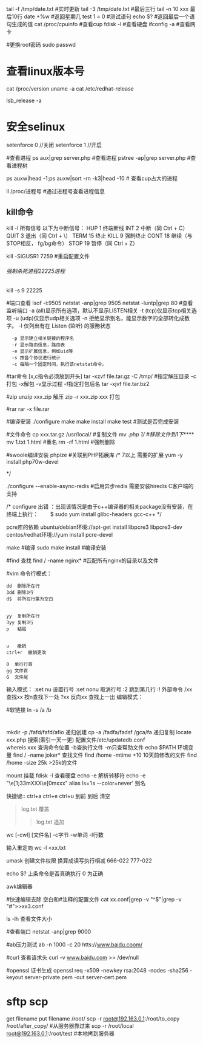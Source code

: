 ﻿tail -f /tmp/date.txt  #实时更新
tail -3 /tmp/date.txt  #最后三行
tail -n 10 xxx          最后10行
date +%w               #返回星期几
test 1 = 0             #测试语句
echo $?                #返回最后一个语句生成的值
cat /proc/cpuinfo      #查看cup
fdisk  -l              #查看硬盘
ifconfig -a            #查看网卡

#更换root密码
sudo passwd

# 查看linux版本号
cat /proc/version
uname -a
cat /etc/redhat-release

lsb_release -a


# 安全selinux
setenforce 0 //关闭
setenforce 1 //开启


#查看进程
ps aux|grep server.php        #查看进程
pstree -ap|grep server.php    #查看进程树

ps auxw|head -1;ps auxw|sort -rn -k3|head -10  # 查看cup占大的进程

ll /proc/进程号               #通过进程号查看进程信息       

## kill命令
kill -l    所有信号
以下为中断信号：
    HUP     1    终端断线
    INT     2    中断（同 Ctrl + C）
    QUIT    3    退出（同 Ctrl + \）
    TERM   15    终止
    KILL    9    强制终止
    CONT   18    继续（与STOP相反， fg/bg命令）
    STOP   19    暂停（同 Ctrl + Z）

kill -SIGUSR1 7259  #重启配置文件

###### 强制杀死进程22225进程
kill -s 9  22225

#端口查看
lsof -i:9505
netstat -anp|grep 9505
netstat -luntp|grep 80   #查看监听端口
      -a (all)显示所有选项，默认不显示LISTEN相关
      -t (tcp)仅显示tcp相关选项
      -u (udp)仅显示udp相关选项
      -n 拒绝显示别名，能显示数字的全部转化成数字。
      -l 仅列出有在 Listen (监听) 的服務状态

      -p 显示建立相关链接的程序名
      -r 显示路由信息，路由表
      -e 显示扩展信息，例如uid等
      -s 按各个协议进行统计
      -c 每隔一个固定时间，执行该netstat命令。

#tar命令 [x,c指令必须放到开头]
tar -xzvf file.tar.gz              -C  /tmp/ #指定解压目录      -c打包 -x解包 -v显示过程 -f指定打包后名
tar -xjvf file.tar.bz2

#zip
unzip xxx.zip 解压
zip -r xxx.zip xxx  打包

#rar
rar -x file.rar 

#编译安装
./configure
make
make install
make test       #测试是否完成安装

#文件命令
cp  xxx.tar.gz  /usr/local/    #复制文件
mv  *.php  1/                  #移除文件到1下*****
mv  1.txt  1.html              #重名
rm  -rf   1.html               #强制删除

#swoole编译安装
phpize                                #关联到PHP拓展库
/*
 7以上 需要的扩展
yum -y install php70w-devel



*/

./configure   --enable-async-redis    #启用异步redis  需要安装hiredis  C客户端的支持

/*
configure 出错
：出现该情况是由于c++编译器的相关package没有安装，在终端上执行：
　　$ sudo yum install glibc-headers gcc-c++
*/


pcre库的依赖
    ubuntu/debian环境://apt-get install libpcre3 libpcre3-dev
    centos/redhat环境://yum install pcre-devel
    
make                                  #编译
sudo make install                     #编译安装

#find 查找
find / -name nginx*                   #匹配所有nginx的目录以及文件

#vim
命令行模式：
   
    dd  删除所在行
    3dd 删除3行
    d$  将所在行置为空白
     
    
    yy  复制所在行
    3yy 复制3行
    p   粘贴
    
    
    u   撤销
    ctrl+r	撤销更改
    
    0  单行行首
    gg 文件首
    G  文件尾
    
    
输入模式：
    :set nu   设置行号
    :set nonu 取消行号
    :2        跳到第几行
    :!        外部命令
    /xx       查找xx  按n查找下一处
    ?xx       反向xx  查找上一出
编辑模式：
  
  
 #软链接
 ln -s /a  /b
 

#
mkdir -p /fafd/fafd/afio     递归创建
cp -a /fadfa/fadsf  /gca/fa  递归复制
locate xxx.php               搜索(索引一天一更)  配置文件/etc/updatedb.conf  
whereis xxx					 查询命令位置   -b查执行文件 -m只查帮助文件
echo $PATH					 环境变量
find / -name joker*          查找文件
find /home -mtime +10        10天前修改的文件
find /home -size 25k         >25k的文件

mount	  挂载
fdisk  -l 查看硬盘
echo -e   解析转移符    echo -e "\e[1;33mXXX\e[0mxxx"
alias ls='ls --color=never' 别名

快捷键::
ctrl+a  ctrl+e  ctrl+u 到前 到后 清空

>log.txt 覆盖
>>log.txt 追加

wc [-cwl] [文件名]   -c字节 -w单词 -l行数

输入重定向
wc -l <xx.txt

umask  创建文件权限 换算成读写执行相减 666-022  777-022

echo $? 上条命令是否真确执行 0 为正确

awk编辑器

#快速编辑去除 空白和#注释的配置文件
cat xx.conf|grep -v "^$"|grep -v "#">>xx3.conf

ls -lh 查看文件大小

#查看端口
netstat -anp|grep 9000

#ab压力测试
ab -n 1000 -c 20 htts://www.baidu.coom/

#curl 查看请求头
curl -v www.baidu.com >> /dev/null

#openssl 证书生成
openssl req -x509 -newkey rsa:2048 -nodes -sha256 -keyout server-private.pem -out server-cert.pem

# sftp scp 
get filename
put filename  /root/
scp -r root@192.163.0.1:/root/to_copy /root/after_copy/  #从服务器靠过来
scp -r /root/local  root@192.163.0.1:/root/test          #本地拷到服务器



